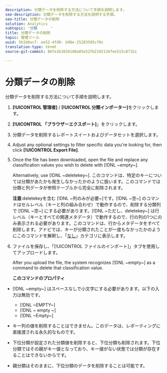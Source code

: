 ```yaml
---
description: 分類データを削除する方法について手順を説明します。
seo-description: 分類データを削除する方法を説明する手順。
seo-title: 分類データの削除
solution: Analytics
subtopic: '分類      '
title: 分類データの削除
topic: 管理ツール
uuid: 5b1b0ac7- ee52-4fd8- b98e-25283595cf0c
translation-type: tm+mt
source-git-commit: 86fe1b3650100a05e52fb2102134fee515c871b1

---
```



# 分類データの削除

分類データを削除する方法について手順を説明します。

1. **[!UICONTROL 管理者]** / **[!UICONTROL 分類インポーター]**&#x200B;をクリックします。
1. **[!UICONTROL 「ブラウザーエクスポート]**」をクリックします。
1. 分類データを削除するレポートスイートおよびデータセットを選択します。
1. Adjust any optional settings to filter specific data you're looking for, then click **[!UICONTROL Export File]**.
1. Once the file has been downloaded, open the file and replace any classification values you wish to delete with [!DNL ~empty~].

   Alternatively, use [!DNL ~deletekey~]. このコマンドは、特定のキーについては分類があたかも発生しなかったかのように扱います。このコマンドでは分類と列データが参照テーブルから完全に削除されます。

   **注意**:deletekeyを含む [!DNL ~列のみが必要~]です。[!DNL ~空~] のコマンドはセルレベル（キーと列の組み合わせ）で動作するので、削除する分類列で [!DNL ~空~] にする必要があります。[!DNL ~ただし、deletekey~] は行レベル（キーとすべての関連メタデータ）で動作するので、行の列の1つにのみ表示される必要があります。このコマンドは、行からメタデータをすべて削除します。アドビでは、キーが分類されたことが一度もなかったかのようにこのコマンドを解釈し、「[なし](../../../components/c-classifications2/c-classifications-importer/nonclassified-keys.md#concept_233E51DDF3084FF7B7EA89381C73C5FF)」カテゴリに表示します。

1. ファイルを保存し、「[!UICONTROL ファイルのインポート]」タブを使用してアップロードします。

   After you upload the file, the system recognizes [!DNL ~empty~] as a command to delete that classification value.

   **このコマンドのプロパティ**

* [!DNL ~empty~] はスペースなしで小文字にする必要があります。以下の入力は無効です。

   * [!DNL ~EMPTY~]
   * [!DNL ~ empty ~]
   * [!DNL ~Empty~]

* キー列の値を削除することはできません。このデータは、レポーティングに直接渡される永久的なものです。
* 下位分類が設定された分類値を削除すると、下位分類も削除されます。下位分類ではその親がキー値となっており、キー値がない状態では分類が存在することはできないからです。
* 親分類はそのままに、下位分類のデータを削除することは可能です。

